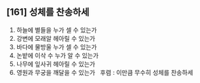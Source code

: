 ## [161] 성체를 찬송하세

1) 하늘에 별들을 누가 셀 수 있는가  
2) 강변에 모래알 헤아릴 수 있는가  
3) 바다에 물방울 누가 셀 수 있는가  
4) 논밭에 이삭 수 누가 알 수 있는가  
5) 나무에 잎사귀 헤아릴 수  있는가  
6) 영원과 무궁을 깨달을 수 있는가  
후렴 : 이만큼 무수히 성체를 찬송하세
